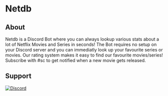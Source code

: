 # **Netdb**

   ## About
Netdb is a Discord Bot where you can always lookup various stats about a lot of Netflix Movies and Series in seconds!
The Bot requires no setup on your Discord server and you can immediatly look up your favourite series or movies.
Our rating system makes it easy to find our favourite movies/series! Subscribe with #sc to get notified when a
new movie gets released.

   ## Support
[![Discord](https://discord.com/api/guilds/623873641679028244/widget.png)](https://discord.gg/wZzFqd6dxP)
